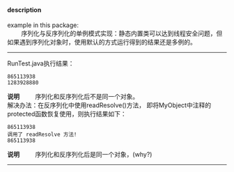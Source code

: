 #### description
example in this package:  
&emsp;&emsp; 序列化与反序列化的单例模式实现：静态内置类可以达到线程安全问题，但如果遇到序列化对象时，使用默认的方式运行得到的结果还是多例的。

*** 
RunTest.java执行结果：
```
865113938
1283928880
```
**说明**
&emsp;&emsp; 序列化和反序列化后不是同一个对象。      
解决办法：在反序列化中使用readResolve()方法， 即将MyObject中注释的protected函数恢复使用，则执行结果如下：
```
865113938
调用了 readResolve 方法! 
865113938
```
**说明**
&emsp;&emsp; 序列化和反序列化后是同一个对象，(why?) 
***
